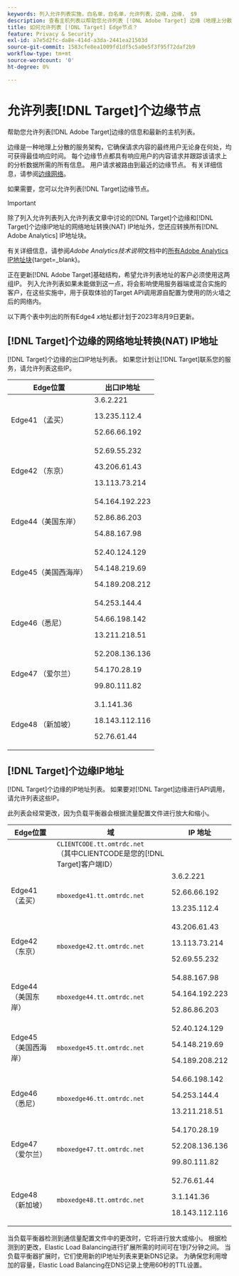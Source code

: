 ```yaml
---
keywords: 列入允许列表实施，白名单，白名单，允许列表，边缘，边缘， $9
description: 查看主机列表以帮助您允许列表 [!DNL Adobe Target] 边缘（地理上分散的服务节点，可确保最终用户的最佳响应时间）。
title: 如何允许列表 [!DNL Target] Edge节点？
feature: Privacy & Security
exl-id: a7e5d2fc-da8e-414d-a3da-2441ea21503d
source-git-commit: 1583cfe8ea1009fd1df5c5a0e5f3f95f72daf2b9
workflow-type: tm+mt
source-wordcount: '0'
ht-degree: 0%

---
```


# 允许列表[!DNL Target]个边缘节点

帮助您允许列表[!DNL Adobe Target]边缘的信息和最新的主机列表。

边缘是一种地理上分散的服务架构，它确保请求内容的最终用户无论身在何处，均可获得最佳响应时间。 每个边缘节点都具有响应用户的内容请求并跟踪该请求上的分析数据所需的所有信息。 用户请求被路由到最近的边缘节点。 有关详细信息，请参阅[边缘网络](https://experienceleague.adobe.com/docs/target/using/introduction/how-target-works.html?lang=zh-Hans#concept_0AE2ED8E9DE64288A8B30FCBF1040934)。

如果需要，您可以允许列表[!DNL Target]边缘节点。

>[!IMPORTANT]
>
>除了列入允许列表列入允许列表文章中讨论的[!DNL Target]个边缘和[!DNL Target]个边缘IP地址的网络地址转换(NAT) IP地址外，您还应转换所有[!DNL Adobe Analytics] IP地址块。
>
>有关详细信息，请参阅&#x200B;*Adobe Analytics技术说明*&#x200B;文档中的[所有Adobe Analytics IP地址块](https://experienceleague.adobe.com/docs/analytics/technotes/ip-addresses.html?lang=zh-Hans#all-adobe-analytics-ip-address-blocks){target=_blank}。
>
>正在更新[!DNL Adobe Target]基础结构，希望允许列表地址的客户必须使用这两组IP。 列入允许列表如果未能做到这一点，将会影响使用服务器端或混合实施的客户，在这些实施中，用于获取体验的Target API调用源自配置为使用的防火墙之后的网络内。
>
>以下两个表中列出的所有Edge4 *x*&#x200B;地址都计划于2023年8月9日更新。

## [!DNL Target]个边缘的网络地址转换(NAT) IP地址

[!DNL Target]个边缘的出口IP地址列表。 如果您计划让[!DNL Target]联系您的服务，请允许列表这些IP。

| Edge位置 | 出口IP地址 |
| --- | --- |
| Edge41 （孟买） | 3.6.2.221<P>13.235.112.4 <P>52.66.66.192 |
| Edge42 （东京） | 52.69.55.232<P>43.206.61.43 <P>13.113.73.214 |
| Edge44（美国东岸） | 54.164.192.223<P>52.86.86.203 <P>54.88.167.98 |
| Edge45（美国西海岸） | 52.40.124.129<P>54.148.219.69 <P>54.189.208.212 |
| Edge46（悉尼） | 54.253.144.4<P>54.66.198.142 <P>13.211.218.51 |
| Edge47 （爱尔兰） | 52.208.136.136<P>54.170.28.19 <P>99.80.111.82 |
| Edge48 （新加坡） | 3.1.141.36<P>18.143.112.116 <P>52.76.61.44 |

## [!DNL Target]个边缘IP地址

[!DNL Target]个边缘的IP地址列表。 如果要对[!DNL Target]边缘进行API调用，请允许列表这些IP。

此列表会经常更改，因为负载平衡器会根据流量配置文件进行放大和缩小。

| Edge位置 | 域 | IP 地址 |
| --- | --- | --- |
|  | `CLIENTCODE.tt.omtrdc.net`<br />（其中CLIENTCODE是您的[!DNL Target]客户端ID） |  |
| Edge41 （孟买） | `mboxedge41.tt.omtrdc.net` | 3.6.2.221<P>52.66.66.192<P>13.235.112.4 |
| Edge42 （东京） | `mboxedge42.tt.omtrdc.net` | 43.206.61.43<P>13.113.73.214<P>52.69.55.232 |
| Edge44（美国东岸） | `mboxedge44.tt.omtrdc.net` | 54.88.167.98<P>54.164.192.223<P>52.86.86.203 |
| Edge45（美国西海岸） | `mboxedge45.tt.omtrdc.net` | 52.40.124.129<P>54.148.219.69<P>54.189.208.212 |
| Edge46（悉尼） | `mboxedge46.tt.omtrdc.net` | 54.66.198.142<P>54.253.144.4<P>13.211.218.51 |
| Edge47 （爱尔兰） | `mboxedge47.tt.omtrdc.net` | 54.170.28.19<P>52.208.136.136<P>99.80.111.82 |
| Edge48 （新加坡） | `mboxedge48.tt.omtrdc.net` | 52.76.61.44<P>3.1.141.36<P>18.143.112.116 |

当负载平衡器检测到通信量配置文件中的更改时，它将进行放大或缩小。 根据检测到的更改，Elastic Load Balancing进行扩展所需的时间可在1到7分钟之间。 当负载平衡器扩展时，它们使用新的IP地址列表来更新DNS记录。 为确保您利用增加的容量，Elastic Load Balancing在DNS记录上使用60秒的TTL设置。
